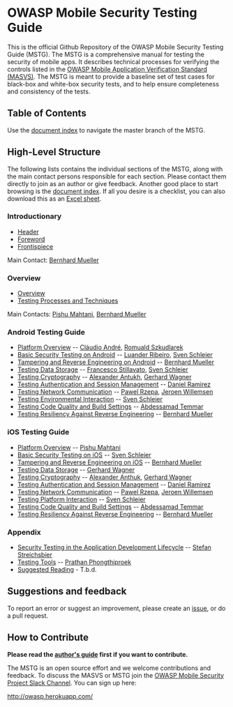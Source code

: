 # OWASP Mobile Security Testing Guide

This is the official Github Repository of the OWASP Mobile Security Testing Guide (MSTG). The MSTG is a comprehensive manual for testing the security of mobile apps. It describes technical processes for verifying the controls listed in the [OWASP Mobile Application Verification Standard (MASVS)](https://github.com/OWASP/owasp-masvs). The MSTG is meant to provide a baseline set of test cases for black-box and white-box security tests, and to help ensure completeness and consistency of the tests.

## Table of Contents

Use the [document index](https://rawgit.com/OWASP/owasp-mstg/master/Generated/OWASP-MSTG-Table-of-Contents.html) to navigate the master branch of the MSTG.

## High-Level Structure

The following lists contains the individual sections of the MSTG, along with the main contact persons responsible for each section. Please contact them directly to join as an author or give feedback. Another good place to start browsing is the [document index](https://rawgit.com/OWASP/owasp-mstg/master/Generated/OWASP-MSTG-Table-of-Contents.html). If all you desire is a checklist, you can also download this as an [Excel sheet](Checklists/OWASP-MSTG-Mobile-AppSec-Tests.xlsx).

### Introductionary

- [Header](Document/0x00-Header.md)
- [Foreword](Document/0x01-Foreword.md)
- [Frontispiece](Document/0x02-Frontispiece.md)

Main Contact: [Bernhard Mueller](https://github.com/b-mueller)

### Overview

* [Overview](0x03-Overview.md)
* [Testing Processes and Techniques](Document/0x04-Testing-Processes-and-Techniques.md)

Main Contacts: [Pishu Mahtani](https://github.com/mpishu), [Bernhard Mueller](https://github.com/b-mueller)

### Android Testing Guide

- [Platform Overview](Document/0x05a-Platform-Overview.md) -- [Cláudio André](https://github.com/clviper), [Romuald Szkudlarek](https://github.com/romualdszkudlarek)
- [Basic Security Testing on Android](Document/0x05b-Basic-Security_Testing.md) -- [Luander Ribeiro](https://github.com/luander), [Sven Schleier](https://github.com/sushi2k)
- [Tampering and Reverse Engineering on Android](Document/0x05b-Reverse-Engineering-and-Tampering.md) -- [Bernhard Mueller](https://github.com/b-mueller)
- [Testing Data Storage](Document/0x05d-Testing-Data-Storage.md) -- [Francesco Stillavato](https://github.com/litsnarf), [Sven Schleier](https://github.com/sushi2k)
- [Testing Cryptography](Document/0x05e-Testing-Cryptography.md) --  [Alexander Antukh](https://github.com/c0rdis), [Gerhard Wagner](https://github.com/thec00n)
- [Testing Authentication and Session Management](Document/0x05f-Testing-Authentication.md) -- [Daniel Ramirez](https://github.com/ram7rez)
- [Testing Network Communication](Document/0x05g-Testing-Network-Communication.md) -- [Pawel Rzepa](https://github.com/th3g1itch), [Jeroen Willemsen](https://github.com/commjoen)
- [Testing Environmental Interaction](Document/0x05h-Testing-Platform-Interaction.md) -- [Sven Schleier](https://github.com/sushi2k)
- [Testing Code Quality and Build Settings](Document/0x05i-Testing-Code-Quality-and-Build-Settings.md) -- [Abdessamad Temmar](https://github.com/TmmmmmR)
- [Testing Resiliency Against Reverse Engineering](Document/0x05j-Testing-Resiliency-Against-Reverse-Engineering.md) -- [Bernhard Mueller](https://github.com/b-mueller)

### iOS Testing Guide

- [Platform Overview](Document/0x06a-Platform-Overview.md) -- [Pishu Mahtani](https://github.com/mpishu)
- [Basic Security Testing on iOS](Document/0x06b-Basic-Security-Testing.md) -- [Sven Schleier](https://github.com/sushi2k)
- [Tampering and Reverse Engineering on iOS](Document/0x06c-Reverse-Engineering-and-Tampering.md) -- [Bernhard Mueller](https://github.com/b-mueller)
- [Testing Data Storage](Document/0x06d-Testing-Data-Storage.md) -- [Gerhard Wagner](https://github.com/thec00n)
- [Testing Cryptography](Document/0x06e-Testing-Cryptography.md) --  [Alexander Anthuk](https://github.com/c0rdis), [Gerhard Wagner](https://github.com/thec00n)
- [Testing Authentication and Session Management](Document/0x06f-Testing-Authentication-and-Session-Management.md) --  [Daniel Ramirez](https://github.com/ram7rez)
- [Testing Network Communication](Document/0x06g-Testing-Network-Communication.md) -- [Pawel Rzepa](https://github.com/th3g1itch), [Jeroen Willemsen](https://github.com/commjoen)
- [Testing Platform Interaction](Document/0x06h-Testing-Platform-Interaction.md) -- [Sven Schleier](https://github.com/sushi2k)
- [Testing Code Quality and Build Settings](Document/0x06i-Testing-Code-Quality-and-Build-Settings.md) -- [Abdessamad Temmar](https://github.com/TmmmmmR)
- [Testing Resiliency Against Reverse Engineering](Document/0x06j-Testing-Resiliency-Against-Reverse-Engineering.md) -- [Bernhard Mueller](https://github.com/b-mueller)

### Appendix

* [Security Testing in the Application Development Lifecycle](Document/0x07-Security-Testing-SDLC.md) -- [Stefan Streichsbier](https://github.com/streichsbaer)
* [Testing Tools](Document/0x08-Testing-Tools.md) -- [Prathan Phongthiproek](https://github.com/tanprathan/)
* [Suggested Reading](Document/0x09-Suggested-Reading.md) - T.b.d.

## Suggestions and feedback

To report an error or suggest an improvement, please create an [issue](https://github.com/b-mueller/owasp-mstg/issues), or do a pull request.

## How to Contribute

**Please read the [author's guide](https://github.com/b-mueller/owasp-mstg/blob/master/authors_guide.md) first if you want to contribute.**

The MSTG is an open source effort and we welcome contributions and feedback. To discuss the MASVS or MSTG join the [OWASP Mobile Security Project Slack Channel](https://owasp.slack.com/messages/project-mobile_omtg/details/). You can sign up here:

http://owasp.herokuapp.com/
